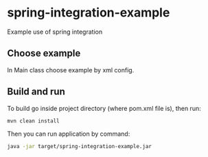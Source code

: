 # spring-integration-example
Example use of spring integration

## Choose example
In Main class choose example by xml config. 

## Build and run

To build go inside project directory (where pom.xml file is), then run:
  ``` bash
  mvn clean install
  ```

Then you can run application by command:
  ``` bash
  java -jar target/spring-integration-example.jar
  ```
